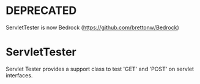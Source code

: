 # DEPRECATED

ServletTester is now Bedrock (https://github.com/brettonw/Bedrock)

# ServletTester
Servlet Tester provides a support class to test 'GET' and 'POST' on servlet interfaces.
